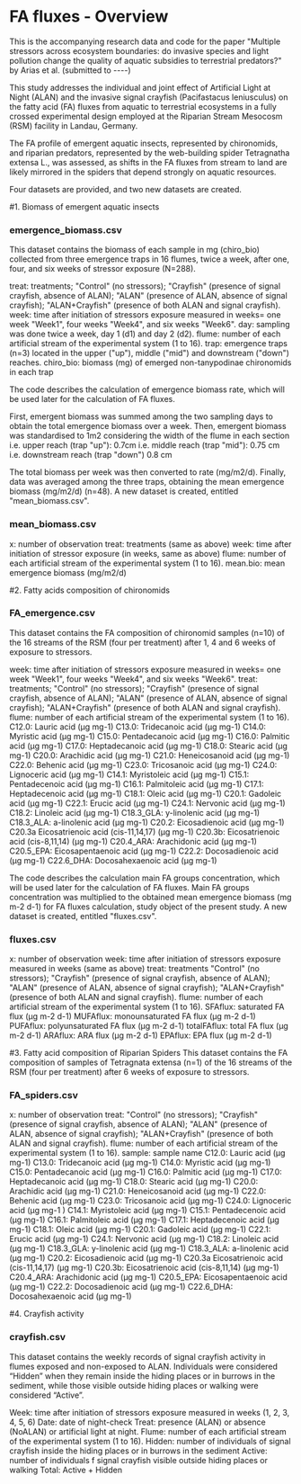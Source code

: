 # FA fluxes - Overview
This is the accompanying research data and code for the paper "Multiple stressors across ecosystem boundaries: do invasive species and light pollution change the quality of aquatic subsidies to terrestrial predators?" by Arias et al. (submitted to ----)

This study addresses the individual and joint effect of Artificial Light at Night (ALAN) and the invasive signal crayfish (Pacifastacus leniusculus) on the fatty acid (FA) fluxes from aquatic to terrestrial ecosystems in a fully crossed experimental design employed at the Riparian Stream Mesocosm (RSM) facility in Landau, Germany. 

The FA profile of emergent aquatic insects, represented by chironomids, and riparian predators, represented by the web-building spider Tetragnatha extensa L., was assessed, as shifts in the FA fluxes from stream to land are likely mirrored in the spiders that depend strongly on aquatic resources.

Four datasets are provided, and two new datasets are created.

#1. Biomass of emergent aquatic insects 
### emergence_biomass.csv
This dataset contains the biomass of each sample in mg (chiro_bio) collected from three emergence traps in 16 flumes, twice a week, after one, four, and six weeks of stressor exposure (N=288).

treat: treatments; "Control" (no stressors); "Crayfish" (presence of signal crayfish, absence of ALAN); "ALAN" (presence of ALAN, absence of signal crayfish); "ALAN+Crayfish" (presence of both ALAN and signal crayfish).
week: time after initiation of stressors exposure measured in weeks= one week "Week1", four weeks "Week4", and six weeks "Week6".
day: sampling was done twice a week, day 1 (d1) and day 2 (d2).
flume: number of each artificial stream of the experimental system (1 to 16). 
trap: emergence traps (n=3) located in the upper  ("up"), middle ("mid") and downstream ("down") reaches.
chiro_bio: biomass (mg) of emerged non-tanypodinae chironomids in each trap

The code describes the calculation of emergence biomass rate, which will be used later for the calculation of FA fluxes. 

First, emergent biomass was summed among the two sampling days to obtain the total emergence biomass over a week.
Then, emergent biomass was standardised to 1m2 considering the width of the flume in each section 
i.e. upper reach (trap "up"): 0.7cm
i.e. middle reach (trap "mid"): 0.75 cm 
i.e. downstream reach (trap "down") 0.8 cm

The total biomass per week was then converted to rate (mg/m2/d). Finally, data was averaged among the three traps, obtaining the mean emergence biomass (mg/m2/d) (n=48). 
A new dataset is created, entitled "mean_biomass.csv".

### mean_biomass.csv
x: number of observation
treat: treatments (same as above)
week: time after initiation of stressor exposure (in weeks, same as above)
flume: number of each artificial stream of the experimental system (1 to 16). 
mean.bio: mean emergence biomass (mg/m2/d)

#2. Fatty acids composition of chironomids
### FA_emergence.csv

This dataset contains the FA composition of chironomid samples (n=10) of the 16 streams of the RSM (four per treatment) after 1, 4 and 6 weeks of exposure to stressors.

week: time after initiation of stressors exposure measured in weeks= one week "Week1", four weeks "Week4", and six weeks "Week6". 
treat: treatments; "Control" (no stressors); "Crayfish" (presence of signal crayfish, absence of ALAN); "ALAN" (presence of ALAN, absence of signal crayfish); "ALAN+Crayfish" (presence of both ALAN and signal crayfish).
flume: number of each artificial stream of the experimental system (1 to 16). 
C12.0: Lauric acid (µg mg-1)
C13.0: Tridecanoic acid (µg mg-1)
C14.0: Myristic acid (µg mg-1)
C15.0: Pentadecanoic acid (µg mg-1)
C16.0: Palmitic acid (µg mg-1)
C17.0: Heptadecanoic acid (µg mg-1)
C18.0: Stearic acid (µg mg-1)
C20.0: Arachidic acid (µg mg-1)
C21.0: Heneicosanoid acid (µg mg-1)
C22.0: Behenic acid (µg mg-1)
C23.0: Tricosanoic acid (µg mg-1)
C24.0: Lignoceric acid (µg mg-1)
C14.1: Myristoleic acid (µg mg-1)
C15.1: Pentadecenoic acid (µg mg-1)
C16.1: Palmitoleic acid (µg mg-1)
C17.1: Heptadecenoic acid (µg mg-1)
C18.1: Oleic acid (µg mg-1)
C20.1: Gadoleic acid (µg mg-1)
C22.1: Erucic acid (µg mg-1)
C24.1: Nervonic acid (µg mg-1)
C18.2: Linoleic acid (µg mg-1)
C18.3_GLA: y-linolenic acid (µg mg-1)
C18.3_ALA: a-linolenic acid (µg mg-1)
C20.2: Eicosadienoic acid (µg mg-1)
C20.3a Eicosatrienoic acid (cis-11,14,17) (µg mg-1)
C20.3b: Eicosatrienoic acid (cis-8,11,14) (µg mg-1)
C20.4_ARA: Arachidonic acid (µg mg-1)
C20.5_EPA: Eicosapentaenoic acid (µg mg-1)
C22.2: Docosadienoic acid (µg mg-1)
C22.6_DHA: Docosahexaenoic acid (µg mg-1)

The code describes the calculation main FA groups concentration, which will be used later for the calculation of FA fluxes. Main FA groups concentration was multiplied to the obtained mean emergence biomass (mg m-2 d-1) for FA fluxes calculation, study object of the present study. 
A new dataset is created, entitled "fluxes.csv".

### fluxes.csv
x: number of observation
week: time after initiation of stressors exposure measured in weeks (same as above) 
treat: treatments "Control" (no stressors); "Crayfish" (presence of signal crayfish, absence of ALAN); "ALAN" (presence of ALAN, absence of signal crayfish); "ALAN+Crayfish" (presence of both ALAN and signal crayfish).
flume: number of each artificial stream of the experimental system (1 to 16).
SFAflux: saturated FA flux (µg m-2 d-1)
MUFAflux: monounsaturated FA flux (µg m-2 d-1)
PUFAflux: polyunsaturated FA flux (µg m-2 d-1)
totalFAflux: total FA flux (µg m-2 d-1)
ARAflux: ARA flux (µg m-2 d-1)
EPAflux: EPA flux (µg m-2 d-1)

#3. Fatty acid composition of Riparian Spiders
This dataset contains the FA composition of samples of Tetragnata extensa (n=1) of the 16 streams of the RSM (four per treatment) after 6 weeks of exposure to stressors.

### FA_spiders.csv
x: number of observation
treat: "Control" (no stressors); "Crayfish" (presence of signal crayfish, absence of ALAN); "ALAN" (presence of ALAN, absence of signal crayfish); "ALAN+Crayfish" (presence of both ALAN and signal crayfish).
flume: number of each artificial stream of the experimental system (1 to 16).
sample: sample name
C12.0: Lauric acid (µg mg-1)
C13.0: Tridecanoic acid (µg mg-1)
C14.0: Myristic acid (µg mg-1)
C15.0: Pentadecanoic acid (µg mg-1)
C16.0: Palmitic acid (µg mg-1)
C17.0: Heptadecanoic acid (µg mg-1)
C18.0: Stearic acid (µg mg-1)
C20.0: Arachidic acid (µg mg-1)
C21.0: Heneicosanoid acid (µg mg-1)
C22.0: Behenic acid (µg mg-1)
C23.0: Tricosanoic acid (µg mg-1)
C24.0: Lignoceric acid (µg mg-1 )
C14.1: Myristoleic acid (µg mg-1)
C15.1: Pentadecenoic acid (µg mg-1)
C16.1: Palmitoleic acid (µg mg-1)
C17.1: Heptadecenoic acid (µg mg-1)
C18.1: Oleic acid (µg mg-1)
C20.1: Gadoleic acid (µg mg-1)
C22.1: Erucic acid (µg mg-1)
C24.1: Nervonic acid (µg mg-1)
C18.2: Linoleic acid (µg mg-1)
C18.3_GLA: y-linolenic acid (µg mg-1)
C18.3_ALA: a-linolenic acid (µg mg-1)
C20.2: Eicosadienoic acid (µg mg-1)
C20.3a Eicosatrienoic acid (cis-11,14,17) (µg mg-1)
C20.3b: Eicosatrienoic acid (cis-8,11,14) (µg mg-1)
C20.4_ARA: Arachidonic acid (µg mg-1)
C20.5_EPA: Eicosapentaenoic acid (µg mg-1)
C22.2: Docosadienoic acid (µg mg-1)
C22.6_DHA: Docosahexaenoic acid (µg mg-1)

#4. Crayfish activity

### crayfish.csv
This dataset contains the weekly records of signal crayfish activity in flumes exposed and non-exposed to ALAN. Individuals were considered “Hidden” when they remain inside the hiding places or in burrows in the sediment, while those visible outside hiding places or walking were considered “Active”. 

Week: time after initiation of stressors exposure measured in weeks (1, 2, 3, 4, 5, 6)
Date: date of night-check
Treat: presence (ALAN) or absence (NoALAN) or artificial light at night. 
Flume: number of each artificial stream of the experimental system (1 to 16). 
Hidden: number of individuals of signal crayfish inside the hiding places or in burrows in the sediment
Active: number of individuals f signal crayfish visible outside hiding places or walking
Total: Active + Hidden
